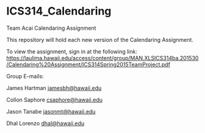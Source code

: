 # ICS314_Calendaring
Team Acai Calendaring Assignment

This repository will hold each new version of the Calendaring Assignment.

To view the assignment, sign in at the following link: https://laulima.hawaii.edu/access/content/group/MAN.XLSICS314ba.201530/Calendaring%20Assignment/ICS314Spring2015TeamProject.pdf

Group E-mails:

James Hartman <jamesbh@hawaii.edu>

Collon Saphore <csaphore@hawaii.edu>

Jason Tanabe <jasonmt@hawaii.edu>

Dhal Lorenzo <dhal@hawaii.edu>

